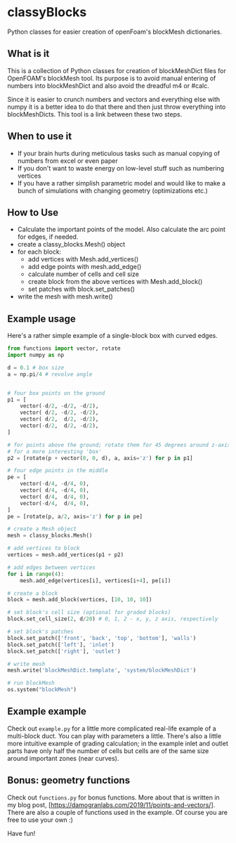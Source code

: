 # classyBlocks

Python classes for easier creation of openFoam's blockMesh dictionaries.

## What is it
This is a collection of Python classes for creation of blockMeshDict files for OpenFOAM's blockMesh tool.
Its purpose is to avoid manual entering of numbers into blockMeshDict and also avoid the dreadful m4 or #calc.

Since it is easier to crunch numbers and vectors and everything else with numpy it is a better idea to do that
there and then just throw everything into blockMeshDicts. This tool is a link between these two steps.

## When to use it
- If your brain hurts during meticulous tasks such as manual copying of numbers from excel or even paper
- If you don't want to waste energy on low-level stuff such as numbering vertices
- If you have a rather simplish parametric model and would like to make a bunch of simulations with changing geometry (optimizations etc.)

## How to Use
- Calculate the important points of the model. Also calculate the arc point for edges, if needed.
- create a classy_blocks.Mesh() object
- for each block:
    - add vertices with Mesh.add_vertices()
    - add edge points with mesh.add_edge()
    - calculate number of cells and cell size
    - create block from the above vertices with Mesh.add_block()
    - set patches with block.set_patches()
- write the mesh with mesh.write()

## Example usage
Here's a rather simple example of a single-block box with curved edges.

```python
from functions import vector, rotate
import numpy as np

d = 0.1 # box size
a = np.pi/4 # revolve angle


# four box points on the ground
p1 = [
    vector(-d/2, -d/2, -d/2),
    vector( d/2, -d/2, -d/2),
    vector( d/2,  d/2, -d/2),
    vector(-d/2,  d/2, -d/2),
]

# for points above the ground; rotate them for 45 degrees around z-axis
# for a more interesting 'box'
p2 = [rotate(p + vector(0, 0, d), a, axis='z') for p in p1]

# four edge points in the middle
pe = [
    vector(-d/4, -d/4, 0),
    vector( d/4, -d/4, 0),
    vector( d/4,  d/4, 0),
    vector(-d/4,  d/4, 0),
]
pe = [rotate(p, a/2, axis='z') for p in pe]

# create a Mesh object
mesh = classy_blocks.Mesh()

# add vertices to block
vertices = mesh.add_vertices(p1 + p2)

# add edges between vertices
for i in range(4):
    mesh.add_edge(vertices[i], vertices[i+4], pe[i])

# create a block
block = mesh.add_block(vertices, [10, 10, 10])

# set block's cell size (optional for graded blocks)
block.set_cell_size(2, d/20) # 0, 1, 2 - x, y, z axis, respectively

# set block's patches
block.set_patch(['front', 'back', 'top', 'bottom'], 'walls')
block.set_patch(['left'], 'inlet')
block.set_patch(['right'], 'outlet')

# write mesh
mesh.write('blockMeshDict.template', 'system/blockMeshDict')

# run blockMesh
os.system("blockMesh")
```

## Example example
Check out `example.py` for a little more complicated real-life example of a multi-block duct.
You can play with parameters a little. There's also a little more intuitive example of grading calculation;
in the example inlet and outlet parts have only half the number of cells but cells are of the same size
around important zones (near curves).

## Bonus: geometry functions
Check out `functions.py` for bonus functions. More about that is written in my blog post, [https://damogranlabs.com/2019/11/points-and-vectors/].
There are also a couple of functions used in the example.
Of course you are free to use your own :)

Have fun!